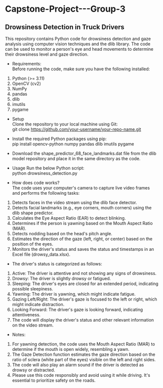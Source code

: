 # Capstone-Project---Group-3

## Drowsiness Detection in Truck Drivers
 
This repository contains Python code for drowsiness detection and gaze analysis using computer vision techniques and the dlib library. The code can be used to monitor a person's eye and head movements to determine their drowsiness level and gaze direction.

* Requirements:<br />
Before running the code, make sure you have the following installed:<br />
1. Python (>= 3.11)<br />
2. OpenCV (cv2)<br />
3. NumPy<br />
4. pandas<br />
5. dlib<br />
6. imutils<br />
7. pygame

* Setup<br />
Clone the repository to your local machine using Git:<br />
git clone https://github.com/your-username/your-repo-name.git

* Install the required Python packages using pip:<br />
pip install opencv-python numpy pandas dlib imutils pygame

* Download the shape_predictor_68_face_landmarks.dat file from the dlib model repository and place it in the same directory as the code.

* Usage
  Run the below Python script:<br />
  python drowsiness_detection.py


* How does code works?<br />
The code uses your computer's camera to capture live video frames and performs the following tasks:<br />
1. Detects faces in the video stream using the dlib face detector.<br />
2. Detects facial landmarks (e.g., eye corners, mouth corners) using the dlib shape predictor.<br />
3. Calculates the Eye Aspect Ratio (EAR) to detect blinking.<br />
4. Determines if the person is yawning based on the Mouth Aspect Ratio (MAR).<br />
5. Detects nodding based on the head's pitch angle.<br />
6. Estimates the direction of the gaze (left, right, or center) based on the position of the eyes.<br />
7. Monitors the driver's status and saves the status and timestamps in an Excel file (drowsy_data.xlsx).<br />

* The driver's status is categorized as follows:<br />
 1. Active: The driver is attentive and not showing any signs of drowsiness.<br />
 2. Drowsy: The driver is slightly drowsy or fatigued.<br />
 3. Sleeping: The driver's eyes are closed for an extended period, indicating possible sleepiness.<br />
 4. Yawning: The driver is yawning, which might indicate fatigue.<br />
 5. Gazing Left/Right: The driver's gaze is focused to the left or right, which might indicate distraction.<br />
 6. Looking Forward: The driver's gaze is looking forward, indicating attentiveness.<br />
 7. The code will display the driver's status and other relevant information on the video stream.<br />

* Notes:<br />
1. For yawning detection, the code uses the Mouth Aspect Ratio (MAR) to determine if the mouth is open widely, resembling a yawn.<br />
2. The Gaze Detection function estimates the gaze direction based on the ratio of sclera (white part of the eyes) visible on the left and right sides.<br />
3. The code will also play an alarm sound if the driver is detected as drowsy or distracted.<br />
4. Please use this code responsibly and avoid using it while driving. It's essential to prioritize safety on the roads.<br />
